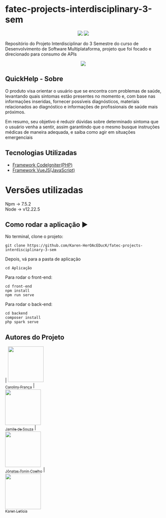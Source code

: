 # fatec-projects-interdisciplinary-3-sem
<p align="center">
<img src="https://img.shields.io/static/v1?label=react&message=framework&color=blue&style=for-the-badge&logo=CodeIgniter"/>
<img src="https://img.shields.io/static/v1?label=react&message=framework&color=blue&style=for-the-badge&logo=javascript"/>
</p>
Repositório do Projeto Interdisciplinar do 3 Semestre do curso de Desenvolvimento de Software Multiplataforma, projeto que foi focado e direcionado para consumo de APIs
<br>
<p align="center">
<img src="http://img.shields.io/static/v1?label=STATUS&message=EM%20DESENVOLVIMENTO&color=GREEN&style=for-the-badge"/>
</p>

## QuickHelp - Sobre
<p>O produto visa orientar o usuário que se encontra com problemas de saúde, levantando quais sintomas estão presentes no momento e, com base nas informações inseridas, fornecer possíveis diagnósticos, materiais relacionados ao diagnóstico e informações de profissionais de saúde mais próximos. <br>

Em resumo, seu objetivo é reduzir dúvidas sobre determinado sintoma que o usuário venha a sentir, assim garantindo que o mesmo busque instruções médicas de maneira adequada, e saiba como agir em situações emergenciais</p>

## Tecnologias Utilizadas

- [Framework CodeIgniter(PHP)](https://codeigniter.com/)
- [Framework VueJS(JavaScript)](https://vuejs.org/guide/introduction.html)

# Versões utilizadas
Npm -> 7.5.2 <br>
Node -> v12.22.5 <br>

## Como rodar a aplicação :arrow_forward:

No terminal, clone o projeto: 

```
git clone https://github.com/Karen-HerOAcEDucK/fatec-projects-interdisciplinary-3-sem
```

Depois, vá para a pasta de aplicação

```
cd Aplicação
```

Para rodar o front-end:

```
cd front-end
npm install
npm run serve
```

Para rodar o back-end:

```
cd backend
composer install
php spark serve
```


## Autores do Projeto

| [<img src="https://avatars.githubusercontent.com/CarolinyFranca" width=115><br><sub>Caroliny França</sub>](https://github.com/CarolinyFranca) | <br>  [<img src="https://avatars.githubusercontent.com/0502j" width=115><br><sub>Jamile de Souza</sub>](https://github.com/0502j) | <br>  [<img src="https://avatars.githubusercontent.com/JonatasTCoelho" width=115><br><sub>Jônatas Tonin Coelho</sub>](https://github.com/JonatasTCoelho) |<br> [<img src="https://avatars.githubusercontent.com/Karen-HerOAcEDucK" width=115><br><sub>Karen Letícia</sub>](https://github.com/Karen-HerOAcEDucK)



